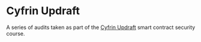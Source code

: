 # Cyfrin Updraft

A series of audits taken as part of the [Cyfrin Updraft](https://updraft.cyfrin.io/courses/security/smart-contract-security-introduction) smart contract security course.


